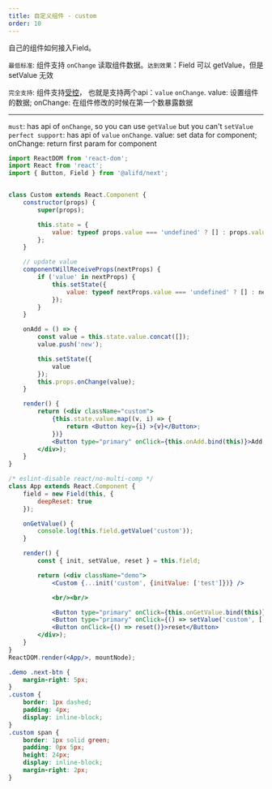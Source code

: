 ```yaml
---
title: 自定义组件 - custom
order: 10
---
```


自己的组件如何接入Field。

`最低标准`: 组件支持 `onChange` 读取组件数据。`达到效果`：Field 可以 getValue，但是 setValue 无效

`完全支持`: 组件支持[受控](https://facebook.github.io/react/docs/forms.html#controlled-components)， 也就是支持两个api：`value` `onChange`. value: 设置组件的数据; onChange: 在组件修改的时候在第一个数暴露数据

---

`must`: has api of `onChange`, so you can use `getValue` but you can't `setValue`
`perfect support`: has api of `value` `onChange`. value: set data for component; onChange: return first param for component


````jsx
import ReactDOM from 'react-dom';
import React from 'react';
import { Button, Field } from '@alifd/next';


class Custom extends React.Component {
    constructor(props) {
        super(props);

        this.state = {
            value: typeof props.value === 'undefined' ? [] : props.value
        };
    }

    // update value
    componentWillReceiveProps(nextProps) {
        if ('value' in nextProps) {
            this.setState({
                value: typeof nextProps.value === 'undefined' ? [] : nextProps.value
            });
        }
    }

    onAdd = () => {
        const value = this.state.value.concat([]);
        value.push('new');

        this.setState({
            value
        });
        this.props.onChange(value);
    }

    render() {
        return (<div className="custom">
            {this.state.value.map((v, i) => {
                return <Button key={i} >{v}</Button>;
            })}
            <Button type="primary" onClick={this.onAdd.bind(this)}>Add ＋ </Button>
        </div>);
    }
}

/* eslint-disable react/no-multi-comp */
class App extends React.Component {
    field = new Field(this, {
        deepReset: true
    });

    onGetValue() {
        console.log(this.field.getValue('custom'));
    }

    render() {
        const { init, setValue, reset } = this.field;

        return (<div className="demo">
            <Custom {...init('custom', {initValue: ['test']})} />

            <br/><br/>

            <Button type="primary" onClick={this.onGetValue.bind(this)}>getValue</Button>
            <Button type="primary" onClick={() => setValue('custom', ['test', 'setValue'])}>setValue</Button>
            <Button onClick={() => reset()}>reset</Button>
        </div>);
    }
}
ReactDOM.render(<App/>, mountNode);
````

````css
.demo .next-btn {
    margin-right: 5px;
}
.custom {
    border: 1px dashed;
    padding: 4px;
    display: inline-block;
}
.custom span {
    border: 1px solid green;
    padding: 0px 5px;
    height: 24px;
    display: inline-block;
    margin-right: 2px;
}
````
